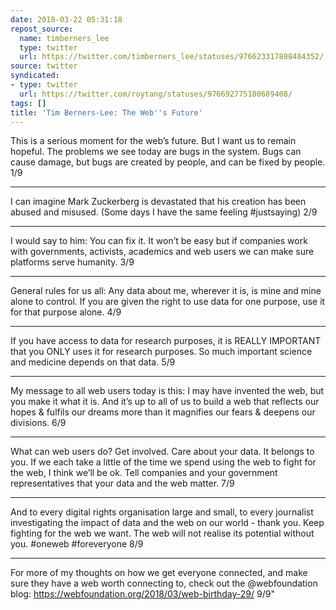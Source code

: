 ```yaml
---
date: 2018-03-22 05:31:18
repost_source:
  name: timberners_lee
  type: twitter
  url: https://twitter.com/timberners_lee/statuses/976623317808484352/
source: twitter
syndicated:
- type: twitter
  url: https://twitter.com/roytang/statuses/976692775180689408/
tags: []
title: 'Tim Berners-Lee: The Web''s Future'
---
```


This is a serious moment for the web’s future. But I want us to remain hopeful. The problems we see today are bugs in the system. Bugs can cause damage, but bugs are created by people, and can be fixed by people. 1/9

---

I can imagine Mark Zuckerberg is devastated that his creation has been abused and misused. (Some days I have the same feeling #justsaying) 2/9

---

I would say to him: You can fix it. It won’t be easy but if companies work with governments, activists, academics and web users we can make sure platforms serve humanity. 3/9

---

General rules for us all: Any data about me, wherever it is, is mine and mine alone to control. If you are given the right to use data for one purpose, use it for that purpose alone. 4/9

---

If you have access to data for research purposes, it is REALLY IMPORTANT that you ONLY uses it for research purposes. So much important science and medicine depends on that data. 5/9

---

My message to all web users today is this: I may have invented the web, but you make it what it is. And it’s up to all of us to build a web that reflects our hopes & fulfils our dreams more than it magnifies our fears & deepens our divisions. 6/9

---

What can web users do? Get involved. Care about your data. It belongs to you. If we each take a little of the time we spend using the web to fight for the web, I think we’ll be ok. Tell companies and your government representatives that your data and the web matter. 7/9

---

And to every digital rights organisation large and small, to every journalist investigating the impact of data and the web on our world - thank you. Keep fighting for the web we want. The web will not realise its potential without you. #oneweb #foreveryone 8/9

---

For more of my thoughts on how we get everyone connected, and make sure they have a web worth connecting to, check out the @webfoundation blog: https://webfoundation.org/2018/03/web-birthday-29/ 9/9"